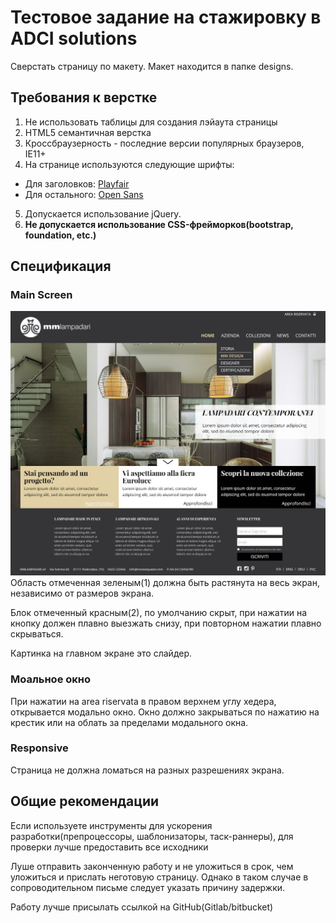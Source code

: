 # Тестовое задание на стажировку в ADCI solutions

Сверстать страницу по макету. Макет находится в папке designs.

## Требования к верстке
1. Не использовать таблицы для создания лэйаута страницы
2. HTML5 семантичная верстка
3. Кроссбраузерность - последние версии популярных браузеров, IE11+
4. На странице используются следующие шрифты:
- Для заголовков:
[Playfair](http://www.google.com/fonts#UsePlace:use/Collection:Playfair+Display)
- Для остального: [Open Sans](http://www.google.com/fonts#UsePlace:use/Collection:Open+Sans)
5. Допускается использование jQuery.
6. **Не допускается использование CSS-фрейморков(bootstrap, foundation, etc.)**

## Спецификация
### Main Screen
![Specs](01_home_specs.jpeg)
Область отмеченная зеленым(1) должна быть растянута на весь экран, независимо от размеров экрана.

Блок отмеченный красным(2), по умолчанию скрыт, при нажатии на кнопку должен плавно выезжать снизу, при повторном нажатии плавно скрываться.

Картинка на главном экране это слайдер.

### Моальное окно
При нажатии на area riservata в правом верхнем углу хедера, открывается модально окно. Окно должно закрываться по нажатию на крестик или на облать за пределами модального окна.

### Responsive
Страница не должна ломаться на разных разрешениях экрана.

## Общие рекомендации
Если используете инструменты для ускорения разработки(препроцессоры, шаблонизаторы, таск-раннеры), для проверки лучше предоставить все исходники

Луше отправить законченную работу и не уложиться в срок, чем уложиться и прислать неготовую страницу. Однако в таком случае в сопроводительном письме следует указать причину задержки.

Работу лучше присылать ссылкой на GitHub(Gitlab/bitbucket)
